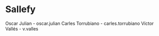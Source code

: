 # Sallefy

Oscar Julian - oscar.julian
Carles Torrubiano - carles.torrubiano
Víctor Vallés - v.valles
